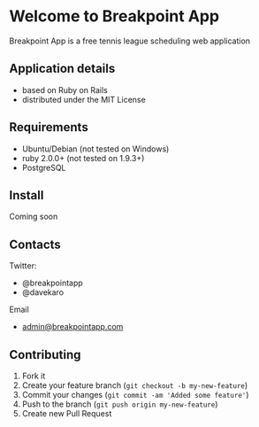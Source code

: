 # Welcome to Breakpoint App

Breakpoint App is a free tennis league scheduling web application

## Application details

* based on Ruby on Rails
* distributed under the MIT License

## Requirements

* Ubuntu/Debian (not tested on Windows)
* ruby 2.0.0+ (not tested on 1.9.3+)
* PostgreSQL

## Install

Coming soon

## Contacts

Twitter:

 * @breakpointapp
 * @davekaro

Email

 * admin@breakpointapp.com

## Contributing

1. Fork it
2. Create your feature branch (`git checkout -b my-new-feature`)
3. Commit your changes (`git commit -am 'Added some feature'`)
4. Push to the branch (`git push origin my-new-feature`)
5. Create new Pull Request

